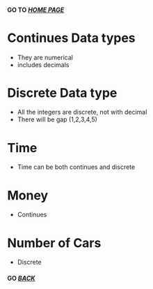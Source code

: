 ####   GO TO *[HOME PAGE](index.md)*


# Continues Data types

   - They are numerical 
   - includes decimals

# Discrete Data type

  - All the integers are discrete, not with decimal 
  - There will be gap (1,2,3,4,5)
  
  



# Time 
  - Time can be both continues and discrete
# Money 
  -  Continues 
# Number of Cars
  - Discrete
  
  




#### GO *[BACK](index.md)*    
